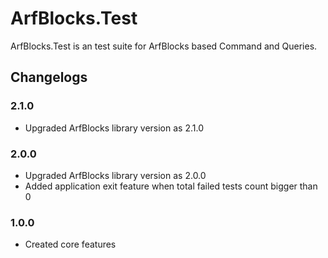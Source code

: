 # ArfBlocks.Test

ArfBlocks.Test is an test suite for ArfBlocks based Command and Queries.

## Changelogs

### 2.1.0

- Upgraded ArfBlocks library version as 2.1.0

### 2.0.0

- Upgraded ArfBlocks library version as 2.0.0
- Added application exit feature when total failed tests count bigger than 0

### 1.0.0

- Created core features
